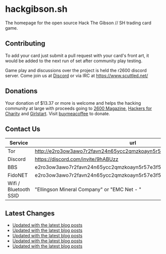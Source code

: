 # hackgibson.sh
The homepage for the open source Hack The Gibson // SH trading card game.


## Contributing

To add your card just submit a pull request with your card's front art, it would be added to the next run of set after community play testing.

Game play and discussions over the project is held the r2600 discord server. Come join us at [Discord](https://discord.com/invite/9hABUzz) or via IRC at https://www.scuttled.net/


## Donations

Your donation of $13.37 or more is welcome and helps the hacking community at large with proceeds going to [2600 Magazine](https://2600.com/), [Hackers for Charity](https://hackersforcharity.org) and [Girlstart](https://girlstart.org).  Visit [buymeacoffee](https://www.buymeacoffee.com/hackgibson.sh) to donate.


## Contact Us

Service | url
-|-
Tor | http://e2ro3ow3awo7r2favn24n65ycc2qmzkoayn5r57e3f56nvjwdcgg32ad.onion
Discord | https://discord.com/invite/9hABUzz
BBS | e2ro3ow3awo7r2favn24n65ycc2qmzkoayn5r57e3f56nvjwdcgg32ad.onion:23
FidoNET | e2ro3ow3awo7r2favn24n65ycc2qmzkoayn5r57e3f56nvjwdcgg32ad.onion:24554
Wifi / Bluetooth SSID | "Ellingson Mineral Company" or "EMC Net - <fidonet address>"

## Latest Changes
<!-- BLOG-POST-LIST:START -->
- [Updated with the latest blog posts](https://github.com/DFW2600/hackgibson.sh/commit/31343e8041d5f124fcecbeb3c9a707a51e6804b0)
- [Updated with the latest blog posts](https://github.com/DFW2600/hackgibson.sh/commit/666ec6c0e32f6a7e17e1fa61065b69905f66881d)
- [Updated with the latest blog posts](https://github.com/DFW2600/hackgibson.sh/commit/c0e3303639b130242eca91544be19dcf15bdbc23)
- [Updated with the latest blog posts](https://github.com/DFW2600/hackgibson.sh/commit/19f80bbf35db42cff148bfb06bb5f624119ab0b3)
- [Updated with the latest blog posts](https://github.com/DFW2600/hackgibson.sh/commit/c87d5f6e92a61627e9b6d13ff6aa28ee32221b6d)
<!-- BLOG-POST-LIST:END -->
